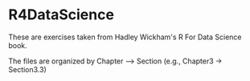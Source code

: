 # R4DataScience

These are exercises taken from Hadley Wickham's R For Data Science book.

The files are organized by Chapter --> Section (e.g., Chapter3 -> Section3.3)

